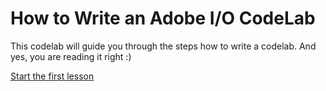 # How to Write an Adobe I/O CodeLab

This codelab will guide you through the steps how to write a codelab. And yes, you are reading it right :)  

[Start the first lesson](/lessons/lesson1.md)